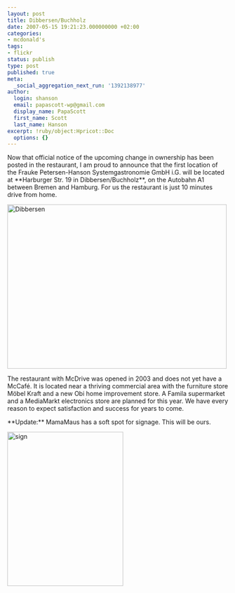 ```yaml
---
layout: post
title: Dibbersen/Buchholz
date: 2007-05-15 19:21:23.000000000 +02:00
categories:
- mcdonald's
tags:
- flickr
status: publish
type: post
published: true
meta:
  _social_aggregation_next_run: '1392138977'
author:
  login: shanson
  email: papascott-wp@gmail.com
  display_name: PapaScott
  first_name: Scott
  last_name: Hanson
excerpt: !ruby/object:Hpricot::Doc
  options: {}
---
```

<p>Now that official notice of the upcoming change in ownership has been posted in the restaurant, I am proud to announce that the first location of the Frauke Petersen-Hanson Systemgastronomie GmbH i.G. will be located at **Harburger Str. 19 in Dibbersen/Buchholz**, on the Autobahn A1 between Bremen and Hamburg. For us the restaurant is just 10 minutes drive from home.</p>
<p><a href="http://www.flickr.com/photos/papascott/499677510/" title="Photo Sharing"><img src="http://farm1.static.flickr.com/208/499677510_c2fb7ddf5c.jpg" width="500" height="375" alt="Dibbersen" /></a></p>
<p>The restaurant with McDrive was opened in 2003 and does not yet have a McCafé. It is located near a thriving commercial area with the furniture store Möbel Kraft and a new Obi home improvement store. A Famila supermarket and a MediaMarkt electronics store are planned for this year. We have every reason to expect satisfaction and success for years to come.</p>
<p>**Update:** MamaMaus has a soft spot for signage. This will be ours.</p>
<p><img src="http://www.papascott.de/wordpress/wp-content/uploads/2007/05/dibberson-sign.jpg" alt="sign" height="352" width="264" /></p>
